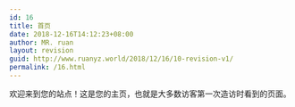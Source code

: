 ```yaml
---
id: 16
title: 首页
date: 2018-12-16T14:12:23+08:00
author: MR. ruan
layout: revision
guid: http://www.ruanyz.world/2018/12/16/10-revision-v1/
permalink: /16.html
---
```

欢迎来到您的站点！这是您的主页，也就是大多数访客第一次造访时看到的页面。